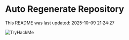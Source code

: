 # Auto Regenerate Repository

This README was last updated: 2025-10-09 21:24:27

 ![TryHackMe](https://tryhackme.com/badge/533634)